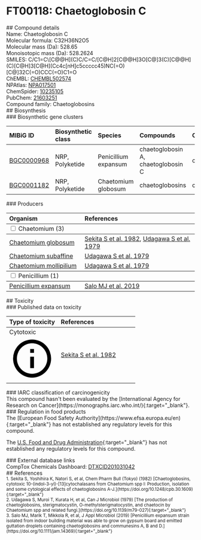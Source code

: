 
# FT00118: Chaetoglobosin C
<div class="molecule_image" style="float:left">
<img data-smiles= C/C1=C\[C@@H](C)C/C=C/[C@H]2[C@@H]3O[C@]3(C)[C@@H](C)[C@H]3[C@H](CC4=CNC5=CC=CC=C45)NC(=O)[C@]32C(=O)CCC(=O)C1=O data-smiles-options="{ 'width': 350, 'height': 350 }" />
</div>
## Compound details
<div style="overflow:hidden">
Name: Chaetoglobosin C<br>
Molecular formula: C32H36N2O5<br>
Molecular mass (Da): 528.65<br>
Monoisotopic mass (Da): 528.2624<br>
<div class="break_all">
SMILES: C/C1=C\[C@@H](C)C/C=C/[C@H]2[C@@H]3O[C@]3(C)[C@@H](C)[C@H]3[C@H](Cc4c[nH]c5ccccc45)NC(=O)[C@]32C(=O)CCC(=O)C1=O<br>
</div>
        ChEMBL: <a href=https://www.ebi.ac.uk/chembl/compound_report_card/CHEMBL502574 target="_blank">CHEMBL502574</a><br>
        NPAtlas: <a href=https://www.npatlas.org/explore/compounds/NPA017501 target="_blank">NPA017501</a><br>
        ChemSpider: <a href=https://www.chemspider.com/Chemical-Structure.10235105.html target="_blank">10235105</a><br>
        PubChem: <a href=https://pubchem.ncbi.nlm.nih.gov/compound/21603251 target="_blank">21603251</a><br>
    Compound family: Chaetoglobosins<br>
</div>

<div markdown="block" class="section">
## Biosynthesis
<div markdown="block" class="subsection">
### Biosynthetic gene clusters
<table>
<thead>
<tr>
<th style="text-align: left;" role="columnheader" data-sort-default>MIBiG ID</th>
<th style="text-align: left;" role="columnheader">Biosynthetic class</th>
<th style="text-align: left;" role="columnheader">Species</th>
<th style="text-align: left;" role="columnheader">Compounds</th>
<th style="text-align: left;" role="columnheader">Complete</th>
<th style="text-align: left;" role="columnheader">Minimal entry</th>
</tr>
</thead>
<tbody>
        <tr>
        <td style="text-align: left;"><a href="https://mibig.secondarymetabolites.org/repository/BGC0000968" target="_blank">BGC0000968</a></td>
        <td style="text-align: left;">NRP, Polyketide</td>
        <td style="text-align: left;">Penicillium expansum</td>
        <td style="text-align: left;">chaetoglobosin A, chaetoglobosin C</td>
        <td style="text-align: left;">complete</td>
        <td style="text-align: left;">False</td>
        </tr>
        <tr>
        <td style="text-align: left;"><a href="https://mibig.secondarymetabolites.org/repository/BGC0001182" target="_blank">BGC0001182</a></td>
        <td style="text-align: left;">NRP, Polyketide</td>
        <td style="text-align: left;">Chaetomium globosum</td>
        <td style="text-align: left;">chaetoglobosins</td>
        <td style="text-align: left;">complete</td>
        <td style="text-align: left;">False</td>
        </tr>
</tbody>
</table>
</div>

<div markdown="block" class="subsection">
### Producers
<table>
<thead>
<tr>
<th style="text-align: left;" role="columnheader" width="40%" data-sort-default>Organism</th>
<th style="text-align: left;" role="columnheader" width="60%">References</th>
</tr>
</thead>
        <tbody class="header">
        <tr>
        <td style="text-align: left;" colspan="2">
        <input type="checkbox" data-toggle="toggle" id=Chaetomium>
        <label for=Chaetomium>Chaetomium (3)</label>
        </td>
        </tr>
        </tbody>
        <tbody class="hide">
                <tr>
                <td style="text-align: left;"><a href="https://www.ncbi.nlm.nih.gov/Taxonomy/Browser/wwwtax.cgi?mode=Info&id=38033" target="_blank">Chaetomium globosum</a></td>
                <td style="text-align: left;"><a href="#REF00323">Sekita S et al. 1982</a>, <a href="#REF00097">Udagawa S et al. 1979</a></td>
                </tr>
                <tr>
                <td style="text-align: left;"><a href="https://www.ncbi.nlm.nih.gov/Taxonomy/Browser/wwwtax.cgi?mode=Info&id=1036253" target="_blank">Chaetomium subaffine</a></td>
                <td style="text-align: left;"><a href="#REF00097">Udagawa S et al. 1979</a></td>
                </tr>
                <tr>
                <td style="text-align: left;"><a href="https://www.ncbi.nlm.nih.gov/Taxonomy/Browser/wwwtax.cgi?mode=Info&id=1337082" target="_blank">Chaetomium mollipilium</a></td>
                <td style="text-align: left;"><a href="#REF00097">Udagawa S et al. 1979</a></td>
                </tr>
        </tbody>
        <tbody class="header">
        <tr>
        <td style="text-align: left;" colspan="2">
        <input type="checkbox" data-toggle="toggle" id=Penicillium>
        <label for=Penicillium>Penicillium (1)</label>
        </td>
        </tr>
        </tbody>
        <tbody class="hide">
                <tr>
                <td style="text-align: left;"><a href="https://www.ncbi.nlm.nih.gov/Taxonomy/Browser/wwwtax.cgi?mode=Info&id=27334" target="_blank">Penicillium expansum</a></td>
                <td style="text-align: left;"><a href="#REF00329">Salo MJ et al. 2019</a></td>
                </tr>
        </tbody>
</table>
</div>
</div>

<div markdown="block" class="section">
## Toxicity
<div markdown="block" class="subsection">
### Published data on toxicity
<table>
<thead>
<tr>
<th style="text-align: left;" role="columnheader" width="40%" data-sort-default>Type of toxicity</th>
<th style="text-align: left;" role="columnheader" width="60%">References</th>
</tr>
</thead>
<tbody>
<tr>
<td style="text-align: left;">Cytotoxic <span class="twemoji" title="Toxic to cells"><svg xmlns="http://www.w3.org/2000/svg" viewBox="0 0 24 24"><path d="M11 9h2V7h-2m1 13c-4.41 0-8-3.59-8-8s3.59-8 8-8 8 3.59 8 8-3.59 8-8 8m0-18A10 10 0 0 0 2 12a10 10 0 0 0 10 10 10 10 0 0 0 10-10A10 10 0 0 0 12 2m-1 15h2v-6h-2v6Z"></path></svg></span></td>
<td style="text-align: left;"><a href="#REF00323">Sekita S et al. 1982</a></td>
</tr>
</tbody>
</table>
</div>

<div markdown="block" class="subsection">
### IARC classification of carcinogenicity
<div markdown="block" class="indented_block">
This compound hasn't been evaluated by the [International Agency for Research on Cancer](https://monographs.iarc.who.int/){:target="_blank"}.<br>
</div>
</div>

<div markdown="block" class="subsection">
### Regulation in food products
<div markdown="block" class="indented_block">
The [European Food Safety Authority](https://www.efsa.europa.eu/en){:target="_blank"} has not established any regulatory levels for this compound. <br>

The [U.S. Food and Drug Administration](https://www.fda.gov/){:target="_blank"} has not established any regulatory levels for this compound. <br>

</div>
</div>

<div markdown="block" class="subsection">
### External database links
<div markdown="block" class="indented_block">
CompTox Chemicals Dashboard: <a href=https://comptox.epa.gov/dashboard/chemical/details/DTXCID201031042 target="_blank">DTXCID201031042</a><br>
</div>
</div>
</div>

<div markdown="block" class="section">
## References
<div markdown="block" style="font-size: smaller;">
<span id=REF00323>
1. Sekita S, Yoshihira K, Natori S, et al, Chem Pharm Bull (Tokyo) (1982) [Chaetoglobosins, cytotoxic 10-(indol-3-yl)-[13]cytochalasans from Chaetomium spp I: Production, isolation and some cytological effects of chaetoglobosins A-J.](https://doi.org/10.1248/cpb.30.1609){:target="_blank"}<br>
</span>

<span id=REF00097>
2. Udagawa S, Muroi T, Kurata H, et al, Can J Microbiol (1979) [The production of chaetoglobosins, sterigmatocystin, O-methylsterigmatocystin, and chaetocin by Chaetomium spp and related fungi.](https://doi.org/10.1139/m79-027){:target="_blank"}<br>
</span>

<span id=REF00329>
3. Salo MJ, Marik T, Mikkola R, et al, J Appl Microbiol (2019) [Penicillium expansum strain isolated from indoor building material was able to grow on gypsum board and emitted guttation droplets containing chaetoglobosins and communesins A, B and D.](https://doi.org/10.1111/jam.14369){:target="_blank"}<br>
</span>

</div>
</div>

<script type="text/javascript" src="https://unpkg.com/smiles-drawer@2.0.1/dist/smiles-drawer.min.js"></script>
<script>
    SmiDrawer.apply();
</script>